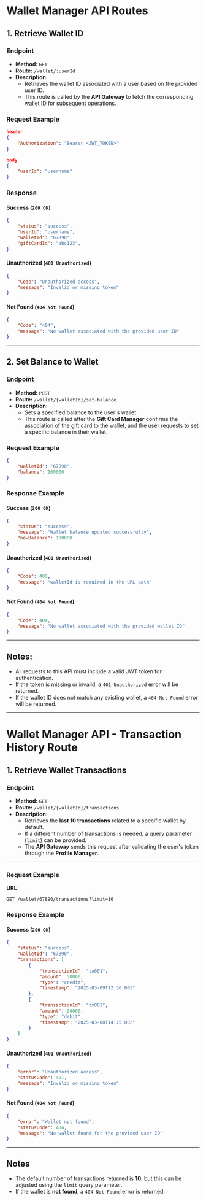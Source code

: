 
# Wallet Manager API Routes


## 1. Retrieve Wallet ID

### Endpoint
- **Method:** `GET`
- **Route:** `/wallet/:userId`
- **Description:**
    - Retrieves the wallet ID associated with a user based on the provided user ID.
    - This route is called by the **API Gateway** to fetch the corresponding wallet ID for subsequent operations.

### Request Example
```json
header
{
    "Authorization": "Bearer <JWT_TOKEN>"
}

body
{
    "userId": "username"
}
```

### Response

#### Success (`200 OK`)
```json
{
    "status": "success",
    "userId": "username",
    "walletId": "67890",
    "giftCardId": "abc123",
}
```

#### Unauthorized (`401 Unauthorized`)
```json
{
    "Code": "Unauthorized access",
    "message": "Invalid or missing token"
}
```

#### Not Found (`404 Not Found`)
```json
{
    "Code": "404",
    "message": "No wallet associated with the provided user ID"
}
```

---

## 2. Set Balance to Wallet

### Endpoint
- **Method:** `POST`
- **Route:** `/wallet/{walletId}/set-balance`
- **Description:**
    - Sets a specified balance to the user's wallet.
    - This route is called after the **Gift Card Manager** confirms the association of the gift card to the wallet, and the user requests to set a specific balance in their wallet.

### Request Example
```json
{
    "walletId": "67890",
    "balance": 100000
}
```

### Response Example

#### Success (`200 OK`)
```json
{
    "status": "success",
    "message": "Wallet balance updated successfully",
    "newBalance": 100000
}
```

#### Unauthorized (`401 Unauthorized`)
```json
{
    "Code": 400,
    "message": "walletId is required in the URL path"
}
```

#### Not Found (`404 Not Found`)
```json
{
    "Code": 404,
    "message": "No wallet associated with the provided wallet ID"
}
```

---

## Notes:
- All requests to this API must include a valid JWT token for authentication.
- If the token is missing or invalid, a `401 Unauthorized` error will be returned.
- If the wallet ID does not match any existing wallet, a `404 Not Found` error will be returned.

---



# Wallet Manager API - Transaction History Route

## 1. Retrieve Wallet Transactions

### Endpoint
- **Method:** `GET`
- **Route:** `/wallet/{walletId}/transactions`
- **Description:**
    - Retrieves the **last 10 transactions** related to a specific wallet by default.
    - If a different number of transactions is needed, a query parameter (`limit`) can be provided.
    - The **API Gateway** sends this request after validating the user's token through the **Profile Manager**.

---

### Request Example
**URL:**
```
GET /wallet/67890/transactions?limit=10
```


### Response Example

#### Success (`200 OK`)
```json
{
    "status": "success",
    "walletId": "67890",
    "transactions": [
        {
            "transactionId": "tx001",
            "amount": 50000,
            "type": "credit",
            "timestamp": "2025-03-09T12:30:00Z"
        },
        {
            "transactionId": "tx002",
            "amount": 20000,
            "type": "debit",
            "timestamp": "2025-03-08T14:15:00Z"
        }
    ]
}
```

#### Unauthorized (`401 Unauthorized`)
```json
{
    "error": "Unauthorized access",
    "statusCode": 401,
    "message": "Invalid or missing token"
}
```

#### Not Found (`404 Not Found`)
```json
{
    "error": "Wallet not found",
    "statusCode": 404,
    "message": "No wallet found for the provided user ID"
}
```

---

## Notes
- The default number of transactions returned is **10**, but this can be adjusted using the `limit` query parameter.
- If the wallet is **not found**, a `404 Not Found` error is returned.
